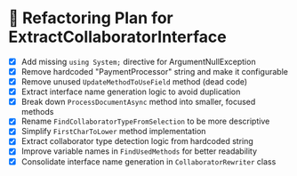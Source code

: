 # 🧹 Refactoring Plan for ExtractCollaboratorInterface

- [x] Add missing `using System;` directive for ArgumentNullException
- [x] Remove hardcoded "PaymentProcessor" string and make it configurable
- [x] Remove unused `UpdateMethodToUseField` method (dead code)
- [x] Extract interface name generation logic to avoid duplication
- [x] Break down `ProcessDocumentAsync` method into smaller, focused methods
- [x] Rename `FindCollaboratorTypeFromSelection` to be more descriptive
- [x] Simplify `FirstCharToLower` method implementation
- [x] Extract collaborator type detection logic from hardcoded string
- [x] Improve variable names in `FindUsedMethods` for better readability
- [x] Consolidate interface name generation in `CollaboratorRewriter` class